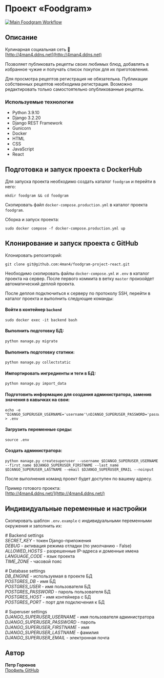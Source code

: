# Проект «Foodgram»

[![Main Foodgram Workflow](https://github.com/4man4/foodgram_project_react/actions/workflows/main.yml/badge.svg?branch=main)](https://github.com/4man4/foodgram_project_react/actions/workflows/main.yml)

## Описание
Кулинарная социальная сеть &#127858;<br>
[http://4man4.ddns.net](http://4man4.ddns.net)

Позволяет публиковать рецепты своих любимых блюд, добавлять в избранное чужие и получать список покупок для их приготовления.

Для просмотра рецептов регистрация не обязательна. Публикации собственных рецептов необходима регистрация.
Возможно редактировать только самостоятельно опубликованные рецепты. 

### Используемые технологии
- Python 3.9.10
- Django 3.2.20
- Django REST Framework
- Gunicorn
- Docker
- HTML
- CSS
- JavaScript
- React


## Подготовка и запуск проекта с DockerHub

Для запуска проекта необходимо создать каталог `foodgram` и перейти в него:
```shell
mkdir foodgram && cd foodgram
```

Скопировать файл `docker-compose.production.yml` в каталог проекта `foodgram`.

Сборка и запуск проекта:
```shell
sudo docker compose -f docker-compose.production.yml up
```


## Клонирование и запуск проекта с GitHub

Клонировать репозиторий:
```shell
git clone git@github.com:4man4/foodgram-project-react.git
```

Необходимо скопировать файлы `docker-compose.yml` и `.env` в каталог проекта на сервер.
После первого коммита в ветку `master` произойдет автоматический деплой проекта.

После деплоя подключиться к серверу по протоколу SSH, перейти в каталог проекта и выполнить следующие команды:

#### Войти в контейнер `backend`
```shell
sudo docker exec -it backend bash
```

#### Выполнить подготовку БД:
```shell
python manage.py migrate
```

#### Выполнить подготовку статики:
```shell
python manage.py collectstatic
```

#### Импортировать ингредиенты и теги в БД:
```shell
python manage.py import_data
```

#### Подготовить информацию для создания администратора, заменив значения в кавычках на свои:
```shell
echo -e "DJANGO_SUPERUSER_USERNAME='username'\nDJANGO_SUPERUSER_PASSWORD='password'\nDJANGO_SUPERUSER_FIRSTNAME='firstname'\nDJANGO_SUPERUSER_LASTNAME='lastname'\nDJANGO_SUPERUSER_EMAIL='email@gmail.com'\n" > .env
```

#### Загрузить переменные среды:
```shell
source .env
```

#### Создать администратора:
```shell
python manage.py createsuperuser --username $DJANGO_SUPERUSER_USERNAME --first_name $DJANGO_SUPERUSER_FIRSTNAME --last_name $DJANGO_SUPERUSER_LASTNAME --email $DJANGO_SUPERUSER_EMAIL --noinput
```

После выполнения команд проект будет доступен по вашему адресу.

Пример готового проекта:<br>
[http://4man4.ddns.net/](http://4man4.ddns.net/)


## Индивидуальные переменные и настройки

Скопировать шаблон `.env.example` с индивидуальными переменными окружения и заполнить их:

&#35; Backend settings<br>
_SECRET_KEY_ - токен Django-приложения<br>
_DEBUG_ - активация режима отладки (по умолчанию - False)<br>
_ALLOWED_HOSTS_ - разрешенные IP-адреса и доменные имена<br>
_LANGUAGE_CODE_ - язык проекта<br>
_TIME_ZONE_ - часовой пояс<br>

&#35; Database settings<br>
_DB_ENGINE_ - используемая в проекте БД<br>
_POSTGRES_DB_ - имя БД<br>
_POSTGRES_USER_ - имя пользователя БД<br>
_POSTGRES_PASSWORD_ - пароль пользователя БД <br>
_POSTGRES_HOST_ - имя контейнера с БД<br>
_POSTGRES_PORT_ - порт для подключения к БД<br>

&#35; Superuser settings<br>
_DJANGO_SUPERUSER_USERNAME_ - имя пользователя администратора<br>
_DJANGO_SUPERUSER_PASSWORD_ - пароль<br>
_DJANGO_SUPERUSER_FIRSTNAME_ - имя<br>
_DJANGO_SUPERUSER_LASTNAME_ - фамилия<br>
_DJANGO_SUPERUSER_EMAIL_ - электронная почта<br>


## Автор

**Петр Горюнов**  
[Профиль GitHub](https://github.com/4man4)